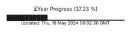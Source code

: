 <p align="center">
⏳Year Progress (37.23 %)<br>
███████████▁▁▁▁▁▁▁▁▁▁▁▁▁▁▁▁▁▁▁ <br>
<sub>Updated: Thu, 16 May 2024 06:02:36 GMT</sub>
</p>

